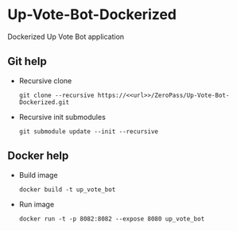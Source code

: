 # Up-Vote-Bot-Dockerized
Dockerized Up Vote Bot application

## Git help

* Recursive clone
  ```
  git clone --recursive https://<<url>>/ZeroPass/Up-Vote-Bot-Dockerized.git
  ```
  
* Recursive init submodules
  ```
  git submodule update --init --recursive
  ```
  
## Docker help
* Build image
  ```
  docker build -t up_vote_bot
  ```
 
* Run image
  ```
  docker run -t -p 8082:8082 --expose 8080 up_vote_bot
  ```
